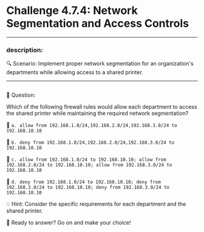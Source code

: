 # **Challenge 4.7.4: Network Segmentation and Access Controls**

---

### **description:**

🔍 Scenario: Implement proper network segmentation for an organization's departments while allowing access to a shared printer.

---
```plaintext

```
🤔 Question:

Which of the following firewall rules would allow each department to access the shared printer while maintaining the required network segmentation?

🔘 ```a. allow from 192.168.1.0/24,192.168.2.0/24,192.168.3.0/24 to 192.168.10.10```

🔘 ```b. deny from 192.168.1.0/24,192.168.2.0/24,192.168.3.0/24 to 192.168.10.10```

🔘 ```c. allow from 192.168.1.0/24 to 192.168.10.10; allow from 192.168.2.0/24 to 192.168.10.10; allow from 192.168.3.0/24 to 192.168.10.10```

🔘 ```d. deny from 192.168.1.0/24 to 192.168.10.10; deny from 192.168.2.0/24 to 192.168.10.10; deny from 192.168.3.0/24 to 192.168.10.10```

💡 Hint: Consider the specific requirements for each department and the shared printer.

🚀 Ready to answer? Go on and make your choice!